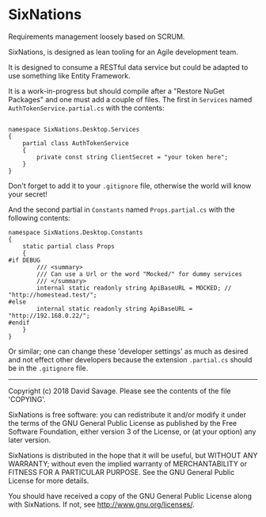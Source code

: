 # SixNations
Requirements management loosely based on SCRUM.

SixNations, is designed as lean tooling for an Agile development 
team.

It is designed to consume a RESTful data service but could be 
adapted to use something like Entity Framework.

It is a work-in-progress but should compile after a "Restore NuGet
Packages" and one must add a couple of files. The first in
`Services` named `AuthTokenService.partial.cs` with the contents:

```using System;

namespace SixNations.Desktop.Services
{
    partial class AuthTokenService
    {
        private const string ClientSecret = "your token here";
    }
}
```

Don't forget to add it to your `.gitignore` file, otherwise the 
world will know your secret!

And the second partial in `Constants` named `Props.partial.cs`
with the following contents:

```
namespace SixNations.Desktop.Constants
{
    static partial class Props
    {
#if DEBUG
        /// <summary>
        /// Can use a Url or the word "Mocked/" for dummy services
        /// </summary>
        internal static readonly string ApiBaseURL = MOCKED; // "http://homestead.test/";
#else
        internal static readonly string ApiBaseURL = "http://192.168.0.22/";
#endif
    }
}
```
Or similar; one can change these 'developer settings' as much as
desired and not effect other developers because the extension
`.partial.cs` should be in the `.gitignore` file.

---

Copyright (c) 2018 David Savage.
Please see the contents of the file 'COPYING'.

SixNations is free software: you can redistribute it and/or modify
it under the terms of the GNU General Public License as published 
by the Free Software Foundation, either version 3 of the License, 
or (at your option) any later version.

SixNations is distributed in the hope that it will be useful,
but WITHOUT ANY WARRANTY; without even the implied warranty of
MERCHANTABILITY or FITNESS FOR A PARTICULAR PURPOSE.  See the
GNU General Public License for more details.

You should have received a copy of the GNU General Public License
along with SixNations.  If not, see <http://www.gnu.org/licenses/>.
